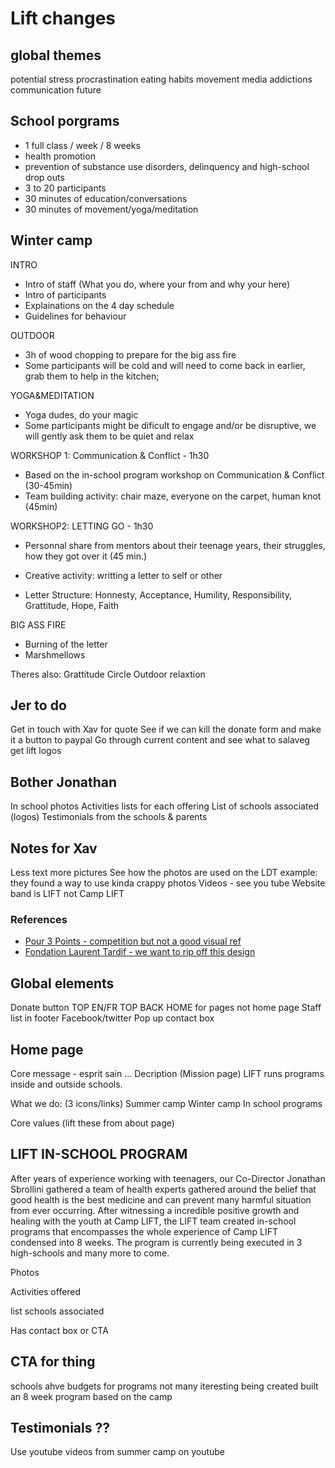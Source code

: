 # Lift changes

## global themes

potential
stress
procrastination
eating habits
movement
media addictions
communication
future

## School porgrams

- 1 full class / week / 8 weeks
- health promotion
- prevention of substance use disorders, delinquency and high-school drop outs
-  3 to 20 participants
- 30 minutes of education/conversations
- 30 minutes of movement/yoga/meditation


## Winter camp

INTRO				
- Intro of staff (What you do, where your from and why your here)				
- Intro of participants				
- Explainations on the 4 day schedule				
- Guidelines for behaviour				
				
OUTDOOR				
- 3h of wood chopping to prepare for the big ass fire				
- Some participants will be cold and will need to come back in earlier, grab them to help in the kitchen;				
				
YOGA&MEDITATION				
- Yoga dudes, do your magic				
- Some participants might be dificult to engage and/or be disruptive, we will gently ask them to be quiet and relax				
				
WORKSHOP 1: Communication & Conflict - 1h30				
- Based on the in-school program workshop on Communication & Conflict (30-45min)				
- Team building activity: chair maze, everyone on the carpet, human knot (45min)				
				
WORKSHOP2: LETTING GO - 1h30				
- Personnal share from mentors about their teenage years, their struggles, how they got over it (45 min.)				
				
- Creative activity: writting a letter to self or other				
- Letter Structure: Honnesty, Acceptance, Humility, Responsibility, Grattitude, Hope, Faith				
				
BIG ASS FIRE				
- Burning of the letter				
- Marshmellows				
				
Theres also:
Grattitude Circle
Outdoor relaxtion











## Jer to do

Get in touch with Xav for quote
See if we can kill the donate form and make it a button to paypal
Go through current content and see what to salaveg
get lift logos

## Bother Jonathan

In school photos
Activities lists for each offering
List of schools associated (logos)
Testimonials from the schools & parents

## Notes for Xav

Less text more pictures
See how the photos are used on the LDT example: they found a way to use kinda crappy photos
Videos - see you tube
Website band is LIFT not Camp LIFT

### References

- [Pour 3 Points - competition but not a good visual ref](https://www.pour3points.ca/)
- [Fondation Laurent Tardif - we want to rip off this design](https://www.fondationldt.com/en)

## Global elements

Donate button TOP
EN/FR TOP
BACK HOME for pages not home page
Staff list in footer
Facebook/twitter
Pop up contact box

## Home page

Core message - esprit sain ...
Decription (Mission page) LIFT runs programs inside and outside schools.

What we do: (3 icons/links)
    Summer camp
    Winter camp
    In school programs

Core values (lift these from about page)

## LIFT IN-SCHOOL PROGRAM

After years of experience working with teenagers, our Co-Director Jonathan Sbrollini gathered a team of health experts gathered around the belief that good health is the best medicine and can prevent many harmful situation from ever occurring. After witnessing a incredible positive growth and healing with the youth at Camp LIFT, the LIFT team created in-school programs that encompasses the whole experience of Camp LIFT condensed into 8 weeks. The program is currently being executed in 3 high-schools and many more to come.

Photos

Activities offered

list schools associated

Has contact box or CTA

## CTA for thing

schools ahve budgets for programs
not many iteresting being created
built an 8 week program based on the camp

## Testimonials ??

Use youtube videos from summer camp on youtube
